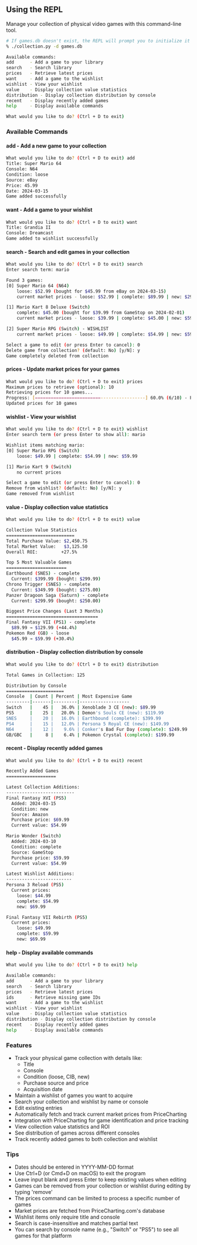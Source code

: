 ## Using the REPL

Manage your collection of physical video games with this command-line tool.

```bash
# If games.db doesn't exist, the REPL will prompt you to initialize it
% ./collection.py -d games.db

Available commands:
add      - Add a game to your library
search   - Search library
prices   - Retrieve latest prices
want     - Add a game to the wishlist
wishlist - View your wishlist
value    - Display collection value statistics
distribution - Display collection distribution by console
recent   - Display recently added games
help     - Display available commands

What would you like to do? (Ctrl + D to exit) 
```

### Available Commands

#### add - Add a new game to your collection
```bash
What would you like to do? (Ctrl + D to exit) add
Title: Super Mario 64
Console: N64
Condition: loose
Source: eBay
Price: 45.99
Date: 2024-03-15
Game added successfully
```

#### want - Add a game to your wishlist
```bash
What would you like to do? (Ctrl + D to exit) want
Title: Grandia II
Console: Dreamcast
Game added to wishlist successfully
```

#### search - Search and edit games in your collection
```bash
What would you like to do? (Ctrl + D to exit) search
Enter search term: mario

Found 3 games:
[0] Super Mario 64 (N64)
    loose: $52.99 (bought for $45.99 from eBay on 2024-03-15)
    current market prices - loose: $52.99 | complete: $89.99 | new: $299.99

[1] Mario Kart 8 Deluxe (Switch)
    complete: $45.00 (bought for $39.99 from GameStop on 2024-02-01)
    current market prices - loose: $39.99 | complete: $45.00 | new: $59.99

[2] Super Mario RPG (Switch) - WISHLIST
    current market prices - loose: $49.99 | complete: $54.99 | new: $59.99

Select a game to edit (or press Enter to cancel): 0
Delete game from collection? (default: No) [y/N]: y
Game completely deleted from collection
```

#### prices - Update market prices for your games
```bash
What would you like to do? (Ctrl + D to exit) prices
Maximum prices to retrieve (optional): 10
Retrieving prices for 10 games...
Progress: [=========================-----------------] 60.0% (6/10) - Pokemon Scarlet
Updated prices for 10 games
```

#### wishlist - View your wishlist
```bash
What would you like to do? (Ctrl + D to exit) wishlist
Enter search term (or press Enter to show all): mario

Wishlist items matching mario:
[0] Super Mario RPG (Switch)
    loose: $49.99 | complete: $54.99 | new: $59.99

[1] Mario Kart 9 (Switch)
    no current prices

Select a game to edit (or press Enter to cancel): 0
Remove from wishlist? (default: No) [y/N]: y
Game removed from wishlist
```

#### value - Display collection value statistics
```bash
What would you like to do? (Ctrl + D to exit) value

Collection Value Statistics
==========================
Total Purchase Value: $2,450.75
Total Market Value:   $3,125.50
Overall ROI:         +27.5%

Top 5 Most Valuable Games
=======================
Earthbound (SNES) - complete
  Current: $399.99 (bought: $299.99)
Chrono Trigger (SNES) - complete
  Current: $349.99 (bought: $275.00)
Panzer Dragoon Saga (Saturn) - complete
  Current: $299.99 (bought: $250.00)

Biggest Price Changes (Last 3 Months)
===================================
Final Fantasy VII (PS1) - complete
  $89.99 → $129.99 (+44.4%)
Pokemon Red (GB) - loose
  $45.99 → $59.99 (+30.4%)
```

#### distribution - Display collection distribution by console
```bash
What would you like to do? (Ctrl + D to exit) distribution

Total Games in Collection: 125

Distribution by Console
======================
Console  | Count | Percent | Most Expensive Game
---------|-------|---------|-------------------
Switch   |    45 |   36.0% | Xenoblade 3 CE (new): $89.99
PS5      |    25 |   20.0% | Demon's Souls CE (new): $119.99
SNES     |    20 |   16.0% | Earthbound (complete): $399.99
PS4      |    15 |   12.0% | Persona 5 Royal CE (new): $149.99
N64      |    12 |    9.6% | Conker's Bad Fur Day (complete): $249.99
GB/GBC   |     8 |    6.4% | Pokemon Crystal (complete): $199.99
```

#### recent - Display recently added games
```bash
What would you like to do? (Ctrl + D to exit) recent

Recently Added Games
===================

Latest Collection Additions:
--------------------------
Final Fantasy XVI (PS5)
  Added: 2024-03-15
  Condition: new
  Source: Amazon
  Purchase price: $69.99
  Current value: $54.99

Mario Wonder (Switch)
  Added: 2024-03-10
  Condition: complete
  Source: GameStop
  Purchase price: $59.99
  Current value: $54.99

Latest Wishlist Additions:
-------------------------
Persona 3 Reload (PS5)
  Current prices:
    loose: $44.99
    complete: $54.99
    new: $69.99

Final Fantasy VII Rebirth (PS5)
  Current prices:
    loose: $49.99
    complete: $59.99
    new: $69.99
```

#### help - Display available commands
```bash
What would you like to do? (Ctrl + D to exit) help

Available commands:
add      - Add a game to your library
search   - Search library
prices   - Retrieve latest prices
ids      - Retrieve missing game IDs
want     - Add a game to the wishlist
wishlist - View your wishlist
value    - Display collection value statistics
distribution - Display collection distribution by console
recent   - Display recently added games
help     - Display available commands
```

### Features

- Track your physical game collection with details like:
  - Title
  - Console
  - Condition (loose, CIB, new)
  - Purchase source and price
  - Acquisition date
- Maintain a wishlist of games you want to acquire
- Search your collection and wishlist by name or console
- Edit existing entries
- Automatically fetch and track current market prices from PriceCharting
- Integration with PriceCharting for game identification and price tracking
- View collection value statistics and ROI
- See distribution of games across different consoles
- Track recently added games to both collection and wishlist

### Tips

- Dates should be entered in YYYY-MM-DD format
- Use Ctrl+D (or Cmd+D on macOS) to exit the program
- Leave input blank and press Enter to keep existing values when editing
- Games can be removed from your collection or wishlist during editing by typing 'remove'
- The prices command can be limited to process a specific number of games
- Market prices are fetched from PriceCharting.com's database
- Wishlist items only require title and console
- Search is case-insensitive and matches partial text
- You can search by console name (e.g., "Switch" or "PS5") to see all games for that platform